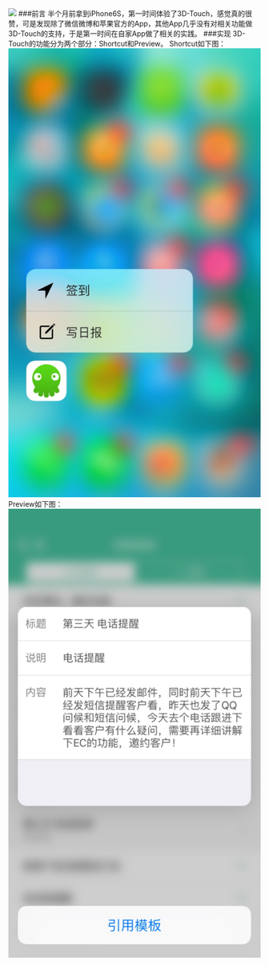 <img src="./RLSearchBarDemo/image/demo.gif"/>
###前言
半个月前拿到iPhone6S，第一时间体验了3D-Touch，感觉真的很赞，可是发现除了微信微博和苹果官方的App，其他App几乎没有对相关功能做3D-Touch的支持，于是第一时间在自家App做了相关的实践。
###实现
3D-Touch的功能分为两个部分：Shortcut和Preview。
Shortcut如下图：
<img src="./3DTouchSample/image/shortcut.jpg"/>
Preview如下图：
<img src="./3DTouchSample/image/preview.jpg"/>


